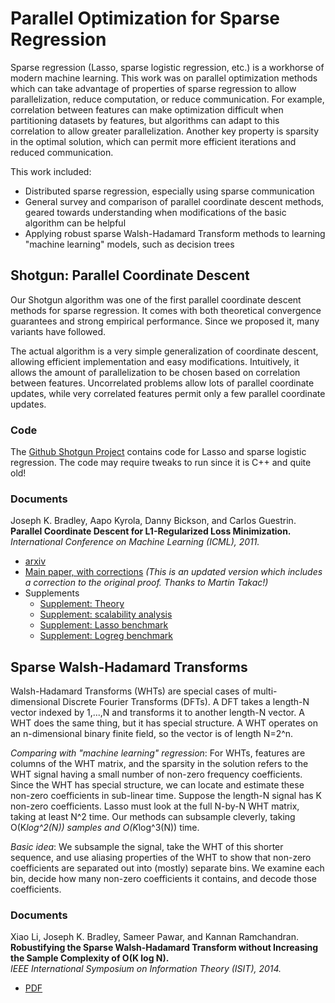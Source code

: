 # Parallel Optimization for Sparse Regression

Sparse regression (Lasso, sparse logistic regression, etc.) is a workhorse of modern machine learning.
This work was on parallel optimization methods which can take advantage of properties of sparse regression to allow
parallelization, reduce computation, or reduce communication. For example, correlation between features can make
optimization difficult when partitioning datasets by features, but algorithms can adapt to this correlation to allow
greater parallelization. Another key property is sparsity in the optimal solution, which can permit more efficient
iterations and reduced communication.

This work included:

* Distributed sparse regression, especially using sparse communication
* General survey and comparison of parallel coordinate descent methods, geared towards understanding when modifications of the basic algorithm can be helpful
* Applying robust sparse Walsh-Hadamard Transform methods to learning "machine learning" models, such as decision trees

## Shotgun: Parallel Coordinate Descent

Our Shotgun algorithm was one of the first parallel coordinate descent methods for sparse regression. It comes with both
theoretical convergence guarantees and strong empirical performance. Since we proposed it, many variants have followed.

The actual algorithm is a very simple generalization of coordinate descent, allowing efficient implementation and  easy
modifications. Intuitively, it allows the amount of parallelization to be chosen based on correlation between features.
Uncorrelated problems allow lots of parallel coordinate updates, while very correlated features permit only a few
parallel coordinate updates.

### Code

The [Github Shotgun Project](https://github.com/akyrola/shotgun) contains code for Lasso and sparse logistic regression.
The code may require tweaks to run since it is C++ and quite old!

### Documents

Joseph K. Bradley, Aapo Kyrola, Danny Bickson, and Carlos Guestrin.
<br><b>Parallel Coordinate Descent for L1-Regularized Loss Minimization.</b>
<br><i>International Conference on Machine Learning (ICML), 2011.</i>

* [arxiv](https://arxiv.org/abs/1105.5379)
* [Main paper, with corrections](/assets/papers/2011_shotgun_corrected.pdf) <i>(This is an updated version which includes a correction to the original proof. Thanks to Martin Takac!)</i>
* Supplements
  * [Supplement: Theory](/assets/papers/2011_shotgun_supplement_theory_corrected.pdf)
  * [Supplement: scalability analysis](/assets/papers/2011_shotgun_scalability_analysis.pdf)
  * [Supplement: Lasso benchmark](/assets/papers/2011_shotgun_supp_benchmark_lasso.pdf)
  * [Supplement: Logreg benchmark](/assets/papers/2011_shotgun_supp_benchmark_logreg.pdf)

## Sparse Walsh-Hadamard Transforms

Walsh-Hadamard Transforms (WHTs) are special cases of multi-dimensional Discrete Fourier Transforms (DFTs).
A DFT takes a length-N vector indexed by 1,...,N and transforms it to another length-N vector.  A WHT does the same thing, but it has special structure.
A WHT operates on an n-dimensional binary finite field, so the vector is of length N=2^n.

<i>Comparing with "machine learning" regression</i>:
For WHTs, features are columns of the WHT matrix, and the sparsity in the solution refers to the WHT signal having a small number of non-zero frequency coefficients.
Since the WHT has special structure, we can locate and estimate these non-zero coefficients in sub-linear time.
Suppose the length-N signal has K non-zero coefficients.
Lasso must look at the full N-by-N WHT matrix, taking at least N^2 time.
Our methods can subsample cleverly, taking O(K*log^2(N)) samples and O(K*log^3(N)) time.

<i>Basic idea</i>: We subsample the signal, take the WHT of this shorter sequence, and use aliasing properties of the WHT to show that non-zero coefficients are separated out into (mostly) separate bins.  We examine each bin, decide how many non-zero coefficients it contains, and decode those coefficients.

### Documents

Xiao Li, Joseph K. Bradley, Sameer Pawar, and Kannan Ramchandran.
<br><b>Robustifying the Sparse Walsh-Hadamard Transform without Increasing the Sample Complexity of O(K log N).</b>
<br><i>IEEE International Symposium on Information Theory (ISIT), 2014.</i>

* [PDF](/assets/papers/2014_isit_wht.pdf)
